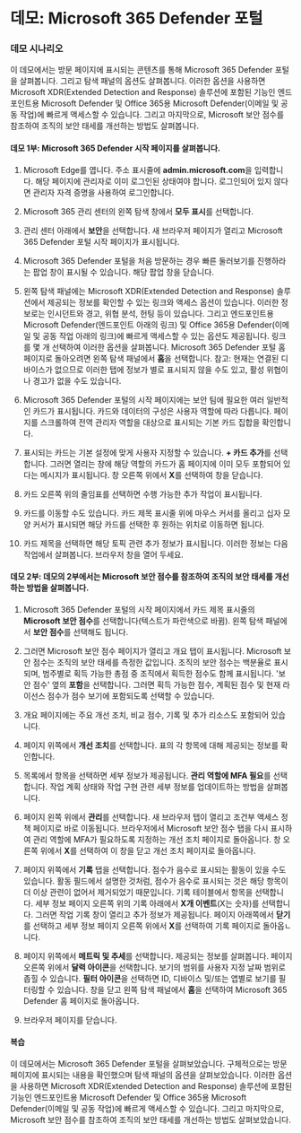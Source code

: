 ﻿---
Demo:
    title: 'Microsoft 365 Defender 포털'
    module: '모듈 3 단원 5: Microsoft 보안 솔루션의 기능 설명: Microsoft 365의 보안 관리 기능 설명'
---


# 데모: Microsoft 365 Defender 포털

### 데모 시나리오
이 데모에서는 방문 페이지에 표시되는 콘텐츠를 통해 Microsoft 365 Defender 포털을 살펴봅니다. 그리고 탐색 패널의 옵션도 살펴봅니다. 이러한 옵션을 사용하면 Microsoft XDR(Extended Detection and Response) 솔루션에 포함된 기능인 엔드포인트용 Microsoft Defender 및 Office 365용 Microsoft Defender(이메일 및 공동 작업)에 빠르게 액세스할 수 있습니다.  그리고 마지막으로, Microsoft 보안 점수를 참조하여 조직의 보안 태세를 개선하는 방법도 살펴봅니다.

#### 데모 1부:  Microsoft 365 Defender 시작 페이지를 살펴봅니다.

1. Microsoft Edge를 엽니다. 주소 표시줄에 **admin.microsoft.com**을 입력합니다.  해당 페이지에 관리자로 이미 로그인된 상태여야 합니다.  로그인되어 있지 않다면 관리자 자격 증명을 사용하여 로그인합니다.

1. Microsoft 365 관리 센터의 왼쪽 탐색 창에서 **모두 표시**를 선택합니다.

1. 관리 센터 아래에서 **보안**을 선택합니다.  새 브라우저 페이지가 열리고 Microsoft 365 Defender 포털 시작 페이지가 표시됩니다.  

1. Microsoft 365 Defender 포털을 처음 방문하는 경우 빠른 둘러보기를 진행하라는 팝업 창이 표시될 수 있습니다.  해당 팝업 창을 닫습니다.

1. 왼쪽 탐색 패널에는 Microsoft XDR(Extended Detection and Response) 솔루션에서 제공되는 정보를 확인할 수 있는 링크와 액세스 옵션이 있습니다. 이러한 정보로는 인시던트와 경고, 위협 분석, 헌팅 등이 있습니다.  그리고 엔드포인트용 Microsoft Defender(엔드포인트 아래의 링크) 및 Office 365용 Defender(이메일 및 공동 작업 아래의 링크)에 빠르게 액세스할 수 있는 옵션도 제공됩니다.  링크를 몇 개 선택하여 이러한 옵션을 살펴봅니다.  Microsoft 365 Defender 포털 홈 페이지로 돌아오려면 왼쪽 탐색 패널에서 **홈**을 선택합니다.  참고: 현재는 연결된 디바이스가 없으므로 이러한 탭에 정보가 별로 표시되지 않을 수도 있고, 활성 위협이나 경고가 없을 수도 있습니다.

1. Microsoft 365 Defender 포털의 시작 페이지에는 보안 팀에 필요한 여러 일반적인 카드가 표시됩니다. 카드와 데이터의 구성은 사용자 역할에 따라 다릅니다. 페이지를 스크롤하여 전역 관리자 역할을 대상으로 표시되는 기본 카드 집합을 확인합니다.

1. 표시되는 카드는 기본 설정에 맞게 사용자 지정할 수 있습니다.  **+ 카드 추가**를 선택합니다. 그러면 열리는 창에 해당 역할의 카드가 홈 페이지에 이미 모두 포함되어 있다는 메시지가 표시됩니다.  창 오른쪽 위에서 **X**를 선택하여 창을 닫습니다.

1. 카드 오른쪽 위의 줄임표를 선택하면 수행 가능한 추가 작업이 표시됩니다.  

1. 카드를 이동할 수도 있습니다. 카드 제목 표시줄 위에 마우스 커서를 올리고 십자 모양 커서가 표시되면 해당 카드를 선택한 후 원하는 위치로 이동하면 됩니다.

1. 카드 제목을 선택하면 해당 토픽 관련 추가 정보가 표시됩니다. 이러한 정보는 다음 작업에서 살펴봅니다.  브라우저 창을 열어 두세요.

#### 데모 2부: 데모의 2부에서는 Microsoft 보안 점수를 참조하여 조직의 보안 태세를 개선하는 방법을 살펴봅니다.

1. Microsoft 365 Defender 포털의 시작 페이지에서 카드 제목 표시줄의 **Microsoft 보안 점수**를 선택합니다(텍스트가 파란색으로 바뀜).  왼쪽 탐색 패널에서 **보안 점수**를 선택해도 됩니다.

1. 그러면 Microsoft 보안 점수 페이지가 열리고 개요 탭이 표시됩니다.  Microsoft 보안 점수는 조직의 보안 태세를 측정한 값입니다. 조직의 보안 점수는 백분율로 표시되며, 범주별로 획득 가능한 총점 중 조직에서 획득한 점수도 함께 표시됩니다. '보안 점수' 옆의 **포함**을 선택합니다. 그러면 획득 가능한 점수, 계획된 점수 및 현재 라이선스 점수가 점수 보기에 포함되도록 선택할 수 있습니다.

1. 개요 페이지에는 주요 개선 조치, 비교 점수, 기록 및 추가 리소스도 포함되어 있습니다.

1. 페이지 위쪽에서 **개선 조치**를 선택합니다.  표의 각 항목에 대해 제공되는 정보를 확인합니다.  

1. 목록에서 항목을 선택하면 세부 정보가 제공됩니다.  **관리 역할에 MFA 필요**를 선택합니다.  작업 계획 상태와 작업 구현 관련 세부 정보를 업데이트하는 방법을 살펴봅니다.

1. 페이지 왼쪽 위에서 **관리**를 선택합니다.  새 브라우저 탭이 열리고 조건부 액세스 정책 페이지로 바로 이동됩니다.  브라우저에서 Microsoft 보안 점수 탭을 다시 표시하여 관리 역할에 MFA가 필요하도록 지정하는 개선 조치 페이지로 돌아옵니다. 창 오른쪽 위에서 **X**를 선택하여 이 창을 닫고 개선 조치 페이지로 돌아옵니다.

1. 페이지 위쪽에서 **기록** 탭을 선택합니다.  점수가 음수로 표시되는 활동이 있을 수도 있습니다.  활동 필드에서 설명한 것처럼, 점수가 음수로 표시되는 것은 해당 항목이 더 이상 관련이 없어서 제거되었기 때문입니다.  기록 테이블에서 항목을 선택합니다.  세부 정보 페이지 오른쪽 위의 기록 아래에서 **X개 이벤트**(X는 숫자)를 선택합니다.  그러면 작업 기록 창이 열리고 추가 정보가 제공됩니다.  페이지 아래쪽에서 **닫기**를 선택하고 세부 정보 페이지 오른쪽 위에서 **X**를 선택하여 기록 페이지로 돌아옵ㄴ니다.

1. 페이지 위쪽에서 **메트릭 및 추세**를 선택합니다.  제공되는 정보를 살펴봅니다.  페이지 오른쪽 위에서 **달력 아이콘**을 선택합니다.  보기의 범위를 사용자 지정 날짜 범위로 좁힐 수 있습니다.  **필터 아이콘**을 선택하면 ID, 디바이스 및/또는 앱별로 보기를 필터링할 수 있습니다.  창을 닫고 왼쪽 탐색 패널에서 **홈**을 선택하여 Microsoft 365 Defender 홈 페이지로 돌아옵니다.

1. 브라우저 페이지를 닫습니다.

#### 복습

이 데모에서는 Microsoft 365 Defender 포털을 살펴보았습니다. 구체적으로는 방문 페이지에 표시되는 내용을 확인했으며 탐색 패널의 옵션을 살펴보았습니다. 이러한 옵션을 사용하면 Microsoft XDR(Extended Detection and Response) 솔루션에 포함된 기능인 엔드포인트용 Microsoft Defender 및 Office 365용 Microsoft Defender(이메일 및 공동 작업)에 빠르게 액세스할 수 있습니다.  그리고 마지막으로, Microsoft 보안 점수를 참조하여 조직의 보안 태세를 개선하는 방법도 살펴보았습니다.
